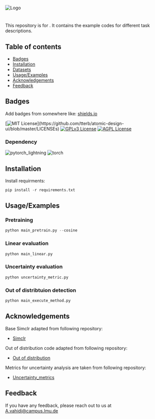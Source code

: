 ![Logo]()


# 

This repository is for . It contains the example codes for different task descriptions. 



## Table of contents
* [Badges](#general-information)
* [Installation](#Installation)
* [Datasets](#Datasets)
* [Usage/Examples](#Usage/Examples)
* [Acknowledgements](#Acknowledgements)
* [Feedback](#Feedback)
## Badges

Add badges from somewhere like: [shields.io](https://shields.io/)

[![MIT License](https://img.shields.io/apm/l/atomic-design-ui.svg?)](https://github.com/tterb/atomic-design-ui/blob/master/LICENSEs)
[![GPLv3 License](https://img.shields.io/badge/License-GPL%20v3-yellow.svg)](https://opensource.org/licenses/)
[![AGPL License](https://img.shields.io/badge/license-AGPL-blue.svg)](http://www.gnu.org/licenses/agpl-3.0)

### Dependency

![pytorch_lightning](https://img.shields.io/badge/Pytorch_lightning-1.5.10-brightgreen)
![torch](https://img.shields.io/badge/Torch-1.10.1-brightgreen)

## Installation

Install requirments:
```python
pip install -r requirements.txt
```


## Usage/Examples


### Pretraining

```python
python main_pretrain.py --cosine
``` 
### Linear evaluation

```python
python main_linear.py
``` 

### Uncertainty evaluation 

```python
python uncertainty_metric.py
```
 
### Out of distribtuion detection

```python
python main_execute_method.py
```
 


## Acknowledgements
Base Simclr adapted from following repository:

 - [Simclr](https://github.com/MaartenGr/BERTopic](https://github.com/HobbitLong/SupContrast))

Out of distribution code adapted from following repository:

 - [Out of distribution](https://github.com/kobybibas/pnml_ood_detection)

Metrics for uncertainty analysis are taken from following repository:

 - [Uncertainty_metrics](https://github.com/bicycleman15/KD-calibration/blob/f436583f4458c89971414e972686c55596d5950d/calibration_library/metrics.py)



## Feedback

If you have any feedback, please reach out to us at A.vahidi@campus.lmu.de





